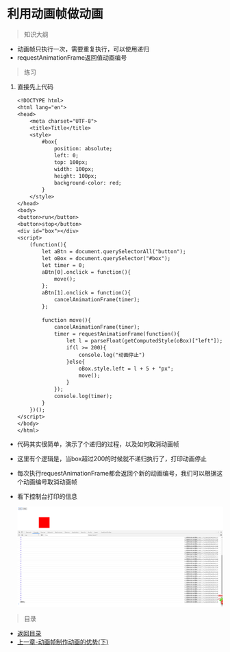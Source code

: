 # 利用动画帧做动画

> 知识大纲
* 动画帧只执行一次，需要重复执行，可以使用递归
* requestAnimationFrame返回值动画编号  

> 练习
1. 直接先上代码
    ```
    <!DOCTYPE html>
    <html lang="en">
    <head>
        <meta charset="UTF-8">
        <title>Title</title>
        <style>
            #box{
                position: absolute;
                left: 0;
                top: 100px;
                width: 100px;
                height: 100px;
                background-color: red;
            }
        </style>
    </head>
    <body>
    <button>run</button>
    <button>stop</button>
    <div id="box"></div>
    <script>
        (function(){
            let aBtn = document.querySelectorAll("button");
            let oBox = document.querySelector("#box");
            let timer = 0;
            aBtn[0].onclick = function(){
                move();
            };
            aBtn[1].onclick = function(){
                cancelAnimationFrame(timer);
            };
    
            function move(){
                cancelAnimationFrame(timer);
                timer = requestAnimationFrame(function(){
                    let l = parseFloat(getComputedStyle(oBox)["left"]);
                    if(l >= 200){
                        console.log("动画停止")
                    }else{
                        oBox.style.left = l + 5 + "px";
                        move();
                    }
                });
                console.log(timer);
            }
        })();
    </script>
    </body>
    </html>
    ```
* 代码其实很简单，演示了个递归的过程，以及如何取消动画帧
* 这里有个逻辑是，当box超过200的时候就不递归执行了，打印动画停止
* 每次执行requestAnimationFrame都会返回个新的动画编号，我们可以根据这个动画编号取消动画帧
* 看下控制台打印的信息 

    ![](./images/动画帧的使用.jpg)   

> 目录
* [返回目录](../README.md)
* [上一章-动画帧制作动画的优势(下)](../2-动画帧制作动画的优势(下)/动画帧制作动画的优势(下).md)   